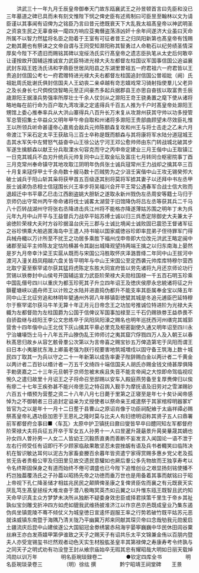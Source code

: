 <!-- { "loadSidebar": true } -->
　　洪武三十一年九月壬辰皇帝御奉天门故东瓯襄武王之孙昱顿首言曰先臣和没已三年墓道之碑已具而未有刻文惟陛下悯之俾史臣有述焉制曰可臣昱至翰林以文为请臣谨以其事闻有诏俾为之铭臣乃言曰昔元徳既衰天下大乱我太祖髙皇帝以神武明圣之资哀生民之无辜奋袂一麾四方响应芟夷僭盗荡涤凶奸十余年间遂济大业虽曰天命所属不以智力然猛将名臣之勋着于王室有可征者昔王之归凤阳新第也髙皇帝有饯赐之勅其薨也有祭诔之文帝自谓与王同受知滁阳称其智勇过人命勒石以纪劳绩圣情深厚矣今陛下不遗旧而赐铭其碑以宠绥汤氏实行髙皇帝之遗志臣执笔从太史后何敢卒让谨按故开国辅运推诚宣力武臣特进光禄大夫左都督左柱国议军国事信国公追谥襄武封东瓯王姓汤氏讳和字鼎臣世居凤阳县之东湖里曽祖五一府君祖六一府君皆以王贵追封信国公考七一府君赠特进光禄大夫右都督左柱国追封信国公曽祖妣（阙）氏祖妣周氏妣谢氏俱封信国夫人王幼丧二亲卓越有竒志嬉戏常习骑射指使羣儿父老异之及长身长七尺倜傥饶智略元至正间豪杰多起兵据郡县王亦思自奋拔以取富贵壬辰歳滁阳王据濠兵势强率所厚壮士千余人仗剑从之滁阳王竒王骁勇置之麾下使从诸将略地每在前行命为百户取九湾攻濠之定逺得兵千百五人推为千户时髙皇帝处滁阳王甥馆上委心推奉率兵从大洪山寨得兵八百升长万末复从攻滁州获其守帅以功多授管军总管招集士卒益众又明年甲午帝自取和州诸将多滁阳王贵部曲顾望未尽效臣礼惟王以所领兵听命甚谨帝心嘉焉会敌兵元帅陈额森复攻和州王与将士击走之乙未六月帝渡江下采石定太平王获敌马三百士卒称是既而额森与其将康将军水陆分道冦城王击其水军矢中左臂怒气益奋中山王徐公达宁河王邓公愈帅师由东门转战城北破其步军遂生擒额森以献王分兵取溧水句容克而守之丙申帝定建业三月王偕中山王取镇江一日克其城兵不血刃升统兵元帅复同中山王取金坛及富庄七月转同佥枢密院事丁酉三月克常州奉命镇守其地攻取江阴明年伪呉张士诚兵冦常州王力战却之擒其卒三百十月复来冦俘甲士千余舟数十艘马数十匹贼势为之少沮壬寅偕中山王攻无锡癸夘大破士诚兵于阳山斩其枭将获甲首五百级逐其别将莫将军掳其妻子以还拜中书左丞甲辰士诚弟伪丞相士信冦围长兴王率步将吴福兴会开平王常公遇春军合战士信大败而退超迁中书平章乙巳击江西剧盗姚大胆斩之遂取永新州戮伪左丞周安等籍士马归于京师仍出守常州丙午帝命诸将伐士诚畧太湖营于旧馆降伪将吕左丞等获其兵二千马八十匹转战湖州守将张右丞降进击呉江州将不能格亦降遂薄姑苏围之明年丁未为呉元年九月中山开平与王益督兵力战卒平姑苏缚士诚以归三呉悉定除御史大夫兼太子谕徳阶荣禄大夫时方谷珍据温台庆元三郡与士诚比境闻士诚败固已震恐王督诸军征之谷珍惧乘大舶逃匿海岛中王遣人持书喻以国家威徳谷珍即率昆弟子侄待罪军门得兵械舟檝以万计所至不扰王之功居多乘胜下福州戊申帝即大位改元洪武王略定闽中诸郡至延平主帅陈友定怙险横甚令其副出城降观望持两端王擒之以归东南海上晏然是岁九月帝幸汴梁王实扈从既而与宋国公冯胜取怀庆泽潞晋绛二年同中山王拔河中渡河入潼关趋凤翔越六盘关皆平明年与中山王宋国公至定西袭元帅库库特穆尔营西北取宁夏至察罕诺尔获其猛将虎陈定东胜大同宣府皆以劳先诸将九月还京师论功行赏锡以铁劵封中山侯号开国辅运宣力武臣阶荣禄大夫勋柱国禄一千五百石明玉珍乘中国乱僣号四川以重庆为都玉珍死其子升立四年诏王及徳庆侯廖永忠綂诸将征之升鎻瞿塘峡以遏舟师王以计败之水陆并进直捣伪都升不能支率其臣属奉金宝以降五年同中山王北征穷追和林明年甓通州外郛八年移镇彰徳甓其城是冬追元逋臣巴延特穆尔于察罕诺尔获马牛羊无算十年正月元日帝念王之功加号推诚位特进阶为光禄大夫軄为左都督勋为左柱国爵为公国于信俾议军国事加禄至三千石仍赐铁劵王益恭畏不自骄盈继与歧阳王李公文忠练卒于凤阳凤阳濠之赐名也明年巡抚西河州缮完其城郭营舍十四年偕中山王北伐下灰山擒其平章必里克及枢密副使久通又明年诏至四川永宁治墉壕饬士马十八年五开山獠伪乱王帅师讨之夷其窟穴俘戮四万人及入朝王以春秋髙思归故乡从容乞骸骨羣公次第以为言帝喜之赐宝钞五万俾造第宅于凤阳而谓王曰日本小夷屡扰东海上卿虽老强为朕行视要害地筑城増戍以固守备王筑海上数十城民四丁取其一为兵以守之二十一年新第以成告率妻子陛辞赐白金以两计者二千黄金以两计者二百钞以缗计者一万五千文绮四十端信国夫人胡氏亦赐金钱文绮甚厚俱降手勅褒嘉之二十三年元旦朝于京师忽被末疾且失音不能言帝闻之大惊即命驾临视叹惋久之遣归故里十月诏王之子将命召至邸赐以安车入殿庭燕劳备至复厚赉俾归以俟有瘳二十七年王疾弥甚不能兴帝思见之特召舆入觐手为摩抚语及旧劳对之雪涕赐钞六百五十缗预为营塟之资二十八年八月七日薨于里第之正寝至是年七十矣讣闻帝感悼为之不御朝者三日追封定谥亲为丈授使者以祭命亲王咸遣祭于其家棺椁明器冢圹皆官为之以是年十一月十二日塟于县曹山之原诏肖像于功臣祠配飨于太庙祥禫必赐祭髙皇帝礼遇功臣加恩于王恩礼之隆时莫与比夫人有妇徳明诏称其贤子五人曰鼎署前军都督府佥事曰■〈车瓦〉太原中护卫镇抚曰鼐曰燮皆早卒曰醴同知左军都督府阶荣禄大夫将兵征五开卒于军女五人孙男十一人曰昱暹升晟朂景升昺昊曅晟其嫡也孙女四人曽孙男一人女二人皆幼王沉毅质直勇而善断不妄发言入闻国论一语不泄于左右行师受任有诏即行不少顾家临敌果敢坚忍未尝挫衂有语及兵书者輙笑曰临阵决机在智识敏达耳何以泥古为家畜妾媵百余暮年皆资遣宁家得赏赐多惠乡党父老及孤贫无告者贵极公宰及归田里见故交遗民意驩如也厥后羣公多先物故而王独享寿考以令名终斯固保身之有道而始终不倦可谓盛也已今陛下追惟创业之艰显扬刻铭使播不朽岂独葢覆汤氏之子孙葢以昭扬先帝之功徳而垂万世也是用备着其事而献铭曰于昭上帝视下孔仁降圣储才相兹兆民民之颠隮俾圣康之复俾贤臣佐而襄之有元既衰天实厌乱笃生髙皇拯绥大难龙奋于潜八极晦冥英杰如云翼之以升惟东瓯王既智且武灼知天命早识真主众方梦梦未决所从独断不疑委身效忠臣或择君挟策千里生于帝乡其祉孰似宝剑雕戈折冲四方如虎如貔我武维扬披淮济江以作京邑京邑既成皇业乃集东遏伪呉坐镇毘陵不骞不倾仗义为城皇徳日宣逺怀遐服王率之行势若破竹既平姑苏元恶就诛威镇东南暨于海隅乃清关陇乃平幽冀万邦来同献其琛贝帝曰念哉劬我元勋爰启土疆流庆后昆中山建侯遂公大国貂冠金劵绣裳赤舄海宇晏寕巍巍中华民休田闾谷粟丝麻王亦白发燕嬉甲第伊谁致之天子之赐天子有诏共乐太平文锦兼金侑以百朋内暨夫人亦受宠锡玺书烂然观者动色天实生材股肱圣皇丰其第禄俾之寿康寿考令终孰与之同天子之明式劝有功没登王封从飨宗庙始卒无瑕其忠有耀昭哉大明如日丽天载焯鸿勋以训万年
　　
　　明名臣琬琰録卷二
　　
　　●钦定四库全书
　　
　　明名臣琬琰录卷三
　　
　　（明）徐纮 撰
　　
　　黔宁昭靖王祠堂碑　　王景
　　
